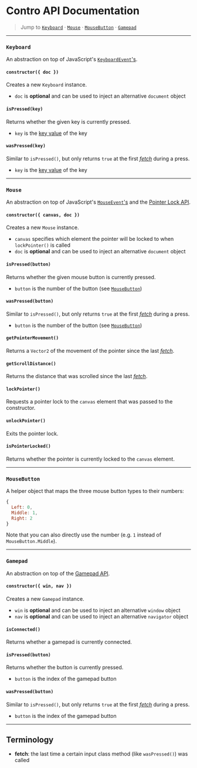 # Contro API Documentation

> Jump to [`Keyboard`](#keyboard) · [`Mouse`](#mouse) · [`MouseButton`](#mousebutton) · [`Gamepad`](#gamepad)

---

### `Keyboard`

An abstraction on top of JavaScript's [`KeyboardEvent`'s][keyboard-events].

#### `constructor({ doc })`

Creates a new `Keyboard` instance.

* `doc` is **optional** and can be used to inject an alternative `document` object

#### `isPressed(key)`

Returns whether the given key is currently pressed.

* `key` is the [key value][key-values] of the key

#### `wasPressed(key)`

Similar to `isPressed()`, but only returns `true` at the first [*fetch*](#terminology) during a press.

* `key` is the [key value][key-values] of the key

---

### `Mouse`

An abstraction on top of JavaScript's [`MouseEvent`'s][mouse-events] and the [Pointer Lock API][pointer-lock-api].

#### `constructor({ canvas, doc })`

Creates a new `Mouse` instance.

* `canvas` specifies which element the pointer will be locked to when `lockPointer()` is called
* `doc` is **optional** and can be used to inject an alternative `document` object

#### `isPressed(button)`

Returns whether the given mouse button is currently pressed.

* `button` is the number of the button (see [`MouseButton`](#mousebutton))

#### `wasPressed(button)`

Similar to `isPressed()`, but only returns `true` at the first [*fetch*](#terminology) during a press.

* `button` is the number of the button (see [`MouseButton`](#mousebutton))

#### `getPointerMovement()`

Returns a `Vector2` of the movement of the pointer since the last [*fetch*](#terminology).

#### `getScrollDistance()`

Returns the distance that was scrolled since the last [*fetch*](#terminology).

#### `lockPointer()`

Requests a pointer lock to the `canvas` element that was passed to the constructor.

#### `unlockPointer()`

Exits the pointer lock.

#### `isPointerLocked()`

Returns whether the pointer is currently locked to the `canvas` element.

---

### `MouseButton`

A helper object that maps the three mouse button types to their numbers:

```js
{
  Left: 0,
  Middle: 1,
  Right: 2
}
```

Note that you can also directly use the number (e.g. `1` instead of `MouseButton.Middle`).

---

### `Gamepad`

An abstraction on top of the [Gamepad API][gamepad-api].

#### `constructor({ win, nav })`

Creates a new `Gamepad` instance.

* `win` is **optional** and can be used to inject an alternative `window` object
* `nav` is **optional** and can be used to inject an alternative `navigator` object

#### `isConnected()`

Returns whether a gamepad is currently connected.

#### `isPressed(button)`

Returns whether the button is currently pressed.

* `button` is the index of the gamepad button

#### `wasPressed(button)`

Similar to `isPressed()`, but only returns `true` at the first [*fetch*](#terminology) during a press.

* `button` is the index of the gamepad button

---

## Terminology

* **fetch**: the last time a certain input class method (like `wasPressed()`) was called

[keyboard-events]: https://developer.mozilla.org/en-US/docs/Web/API/KeyboardEvent
[key-values]: (https://developer.mozilla.org/en-US/docs/Web/API/KeyboardEvent/key/Key_Values)
[mouse-events]: https://developer.mozilla.org/en-US/docs/Web/API/MouseEvent
[pointer-lock-api]: https://developer.mozilla.org/en-US/docs/Web/API/Pointer_Lock_API
[gamepad-api]: https://developer.mozilla.org/en-US/docs/Web/API/Gamepad_API
